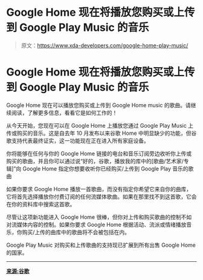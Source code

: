 # Google Home 现在将播放您购买或上传到 Google Play Music 的音乐

> 原文：<https://www.xda-developers.com/google-home-play-music/>

# Google Home 现在将播放您购买或上传到 Google Play Music 的音乐

Google Home 现在可以播放您购买或上传到 Google Home music 的歌曲。请继续阅读，了解更多信息，看看它是如何工作的！

从今天开始，您现在可以在 Google Home 上播放您通过 Google Play Music 上传或购买的音乐。这是自去年 10 月发布以来谷歌 Home 中明显缺少的功能，但谷歌支持代表最终证实，这一功能现在正在进入所有家庭设备。

你将能够在任何与你的 Google Home 链接的电台和音乐订阅旁边收听你上传或购买的歌曲，并且你可以通过说“好的，谷歌，播放我的库中的[歌曲/艺术家/专辑]”向 Google Home 指定你想要收听你已经购买/上传到 Google Play 音乐的歌曲

如果你要求 Google Home 播放一首歌曲，而没有指定你希望它来自你的曲库，它将首先选择播放你付费订阅的任何流媒体歌曲。如果在那里找不到这首歌，它会在你的资料库中搜索这首歌。

尽管让这项新功能进入 Google Home 很棒，但你对上传和购买歌曲的控制不如对流媒体内容的控制。如果你要求 Google Home 根据活动、流派或情绪播放音乐，你购买/上传的曲库中的歌曲将不会被包括在内。

Google Play Music 对购买和上传歌曲的支持现已扩展到所有出售 Google Home 的国家。

* * *

[**来源:谷歌**](https://support.google.com/googlehome/forum/AAAAXWcshA0E-Blpmr2UjI/?hl=en)
